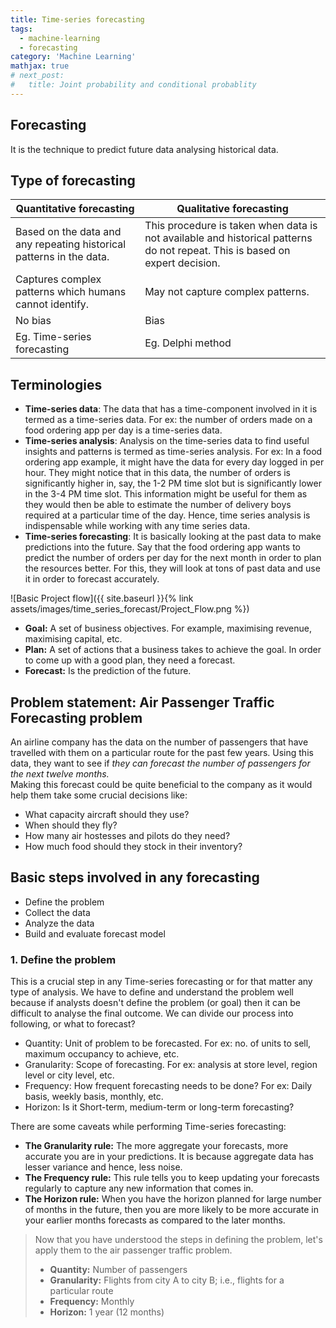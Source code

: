 ```yaml
---
title: Time-series forecasting
tags:
  - machine-learning
  - forecasting
category: 'Machine Learning'
mathjax: true
# next_post: 
#   title: Joint probability and conditional probablity
---
```


## Forecasting

It is the technique to predict future data analysing historical data.

## Type of forecasting

Quantitative forecasting | Qualitative forecasting
--- | ---
Based on the data and any repeating historical patterns in the data. | This procedure is taken when data is not available and historical patterns do not repeat. This is based on expert decision.
Captures complex patterns which humans cannot identify. | May not capture complex patterns.
No bias | Bias
Eg. Time-series forecasting | Eg. Delphi method

## Terminologies

+ **Time-series data**: The data that has a time-component involved in it is termed as a time-series data. For ex: the number of orders made on a food ordering app per day is a time-series data.
+ **Time-series analysis**: Analysis on the time-series data to find useful insights and patterns is termed as time-series analysis. For ex: In a food ordering app example, it might have the data for every day logged in per hour. They might notice that in this data, the number of orders is significantly higher in, say, the 1-2 PM time slot but is significantly lower in the 3-4 PM time slot. This information might be useful for them as they would then be able to estimate the number of delivery boys required at a particular time of the day. Hence, time series analysis is indispensable while working with any time series data.
+ **Time-series forecasting**: It is basically looking at the past data to make predictions into the future. Say that the food ordering app wants to predict the number of orders per day for the next month in order to plan the resources better. For this, they will look at tons of past data and use it in order to forecast accurately.

![Basic Project flow]({{ site.baseurl }}{% link assets/images/time_series_forecast/Project_Flow.png %})

+ **Goal:** A set of business objectives. For example, maximising revenue, maximising capital, etc.
+ **Plan:** A set of actions that a business takes to achieve the goal. In order to come up with a good plan, they need a forecast.
+ **Forecast:** Is the prediction of the future.

## Problem statement: Air Passenger Traffic Forecasting problem

An airline company has the data on the number of passengers that have travelled with them on a particular route for the past few years. Using this data, they want to see if *they can forecast the number of passengers for the next twelve months.*  
Making this forecast could be quite beneficial to the company as it would help them take some crucial decisions like:

+ What capacity aircraft should they use?
+ When should they fly?
+ How many air hostesses and pilots do they need?
+ How much food should they stock in their inventory?

## Basic steps involved in any forecasting

+ Define the problem
+ Collect the data
+ Analyze the data
+ Build and evaluate forecast model

### 1. Define the problem

This is a crucial step in any Time-series forecasting or for that matter any type of analysis. We have to define and understand the problem well because if analysts doesn't define the problem (or goal) then it can be difficult to analyse the final outcome. We can divide our process into following, or what to forecast?

+ Quantity: Unit of problem to be forecasted. For ex: no. of units to sell, maximum occupancy to achieve, etc.
+ Granularity: Scope of forecasting. For ex: analysis at store level, region level or city level, etc.
+ Frequency: How frequent forecasting needs to be done? For ex: Daily basis, weekly basis, monthly, etc.
+ Horizon: Is it Short-term, medium-term or long-term forecasting?

There are some caveats while performing Time-series forecasting:

+ **The Granularity rule:** The more aggregate your forecasts, more accurate you are in your predictions. It is because aggregate data has lesser variance and hence, less noise.
+ **The Frequency rule:** This rule tells you to keep updating your forecasts regularly to capture any new information that comes in.
+ **The Horizon rule:** When you have the horizon planned for large number of months in the future, then you are more likely to be more accurate in your earlier months forecasts as compared to the later months.

> Now that you have understood the steps in defining the problem, let's apply them to the air passenger traffic problem.
>
> + **Quantity:** Number of passengers
> + **Granularity:** Flights from city A to city B; i.e., flights for a particular route
> + **Frequency:** Monthly
> + **Horizon:** 1 year (12 months)
